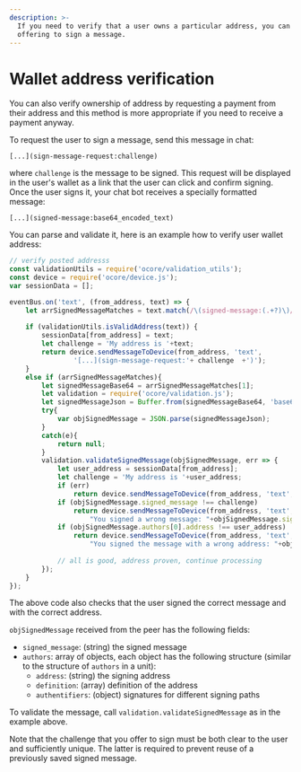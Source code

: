 ```yaml
---
description: >-
  If you need to verify that a user owns a particular address, you can do it by
  offering to sign a message.
---
```


# Wallet address verification

You can also verify ownership of address by requesting a payment from their address and this method is more appropriate if you need to receive a payment anyway.

To request the user to sign a message, send this message in chat:

```text
[...](sign-message-request:challenge)
```

where `challenge` is the message to be signed. This request will be displayed in the user's wallet as a link that the user can click and confirm signing. Once the user signs it, your chat bot receives a specially formatted message:

```text
[...](signed-message:base64_encoded_text)
```

You can parse and validate it, here is an example how to verify user wallet address:

```javascript
// verify posted addresss
const validationUtils = require('ocore/validation_utils');
const device = require('ocore/device.js');
var sessionData = [];

eventBus.on('text', (from_address, text) => {
	let arrSignedMessageMatches = text.match(/\(signed-message:(.+?)\)/);
	
	if (validationUtils.isValidAddress(text)) {
		sessionData[from_address] = text;
		let challenge = 'My address is '+text;
		return device.sendMessageToDevice(from_address, 'text',
				'[...](sign-message-request:'+ challenge  +')');
	}
	else if (arrSignedMessageMatches){
		let signedMessageBase64 = arrSignedMessageMatches[1];
		let validation = require('ocore/validation.js');
		let signedMessageJson = Buffer.from(signedMessageBase64, 'base64').toString('utf8');
		try{
			var objSignedMessage = JSON.parse(signedMessageJson);
		}
		catch(e){
			return null;
		}
		validation.validateSignedMessage(objSignedMessage, err => {
			let user_address = sessionData[from_address];
			let challenge = 'My address is '+user_address;
			if (err)
				return device.sendMessageToDevice(from_address, 'text', err);
			if (objSignedMessage.signed_message !== challenge)
				return device.sendMessageToDevice(from_address, 'text',
					"You signed a wrong message: "+objSignedMessage.signed_message+", expected: "+challenge);
			if (objSignedMessage.authors[0].address !== user_address)
				return device.sendMessageToDevice(from_address, 'text',
					"You signed the message with a wrong address: "+objSignedMessage.authors[0].address+", expected: "+user_address);
			
			// all is good, address proven, continue processing
		});
	}
});
```

The above code also checks that the user signed the correct message and with the correct address.

`objSignedMessage` received from the peer has the following fields:

* `signed_message`: \(string\) the signed message
* `authors`: array of objects, each object has the following structure \(similar to the structure of `authors` in a unit\):
  * `address`: \(string\) the signing address
  * `definition`: \(array\) definition of the address
  * `authentifiers`: \(object\) signatures for different signing paths

To validate the message, call `validation.validateSignedMessage` as in the example above.

Note that the challenge that you offer to sign must be both clear to the user and sufficiently unique. The latter is required to prevent reuse of a previously saved signed message.

